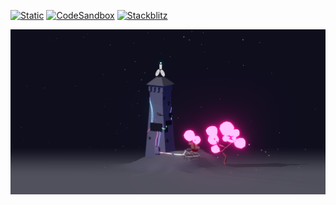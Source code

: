 [![Static](https://img.shields.io/badge/demo-%23646CFF.svg?logo=html5&logoColor=white)](https://pmndrs.github.io/examples/bloom-hdr-workflow-gltf)
[![CodeSandbox](https://img.shields.io/badge/codesandbox-040404?logo=codesandbox&logoColor=DBDBDB)](https://codesandbox.io/s/github/pmndrs/examples/tree/main/demos/bloom-hdr-workflow-gltf)
[![Stackblitz](https://img.shields.io/badge/stackblitz-fff?logo=Stackblitz&logoColor=1389FD)](https://stackblitz.com/github/pmndrs/examples/tree/main/demos/bloom-hdr-workflow-gltf)

![](thumbnail.png)
